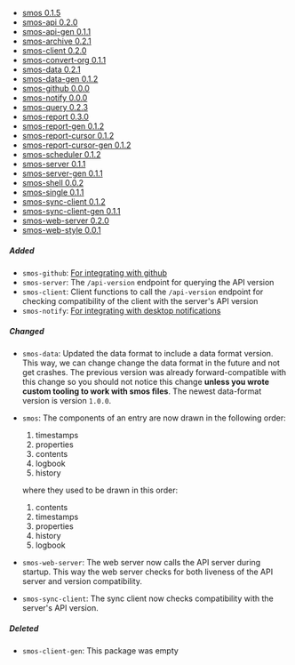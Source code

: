 - <a name="smos-0.1.5">[smos 0.1.5](#smos-0.1.5)
- <a name="smos-api-0.2.0">[smos-api 0.2.0](#smos-api-0.2.0)
- <a name="smos-api-gen-0.1.1">[smos-api-gen 0.1.1](#smos-api-gen-0.1.1)
- <a name="smos-archive-0.2.1">[smos-archive 0.2.1](#smos-archive-0.2.1)
- <a name="smos-client-0.2.0">[smos-client 0.2.0](#smos-client-0.2.0)
- <a name="smos-convert-org-0.1.1">[smos-convert-org 0.1.1](#smos-convert-org-0.1.1)
- <a name="smos-data-0.2.1">[smos-data 0.2.1](#smos-data-0.2.1)
- <a name="smos-data-gen-0.1.2">[smos-data-gen 0.1.2](#smos-data-gen-0.1.2)
- <a name="smos-github-0.0.0">[smos-github 0.0.0](#smos-github-0.0.0)
- <a name="smos-notify-0.0.0">[smos-notify 0.0.0](#smos-notify-0.0.0)
- <a name="smos-query-0.2.3">[smos-query 0.2.3](#smos-query-0.2.3)
- <a name="smos-report-0.3.0">[smos-report 0.3.0](#smos-report-0.3.0)
- <a name="smos-report-gen-0.1.2">[smos-report-gen 0.1.2](#smos-report-gen-0.1.2)
- <a name="smos-report-cursor-0.1.2">[smos-report-cursor 0.1.2](#smos-report-cursor-0.1.2)
- <a name="smos-report-cursor-gen-0.1.2">[smos-report-cursor-gen 0.1.2](#smos-report-cursor-gen-0.1.2)
- <a name="smos-scheduler-0.1.2">[smos-scheduler 0.1.2](#smos-scheduler-0.1.2)
- <a name="smos-server-0.1.1">[smos-server 0.1.1](#smos-server-0.1.1)
- <a name="smos-server-gen-0.1.1">[smos-server-gen 0.1.1](#smos-server-gen-0.1.1)
- <a name="smos-shell-0.0.2">[smos-shell 0.0.2](#smos-shell-0.0.2)
- <a name="smos-single-0.1.1">[smos-single 0.1.1](#smos-single-0.1.1)
- <a name="smos-sync-client-0.1.2">[smos-sync-client 0.1.2](#smos-sync-client-0.1.2)
- <a name="smos-sync-client-gen-0.1.1">[smos-sync-client-gen 0.1.1](#smos-sync-client-gen-0.1.1)
- <a name="smos-web-server-0.2.0">[smos-web-server 0.2.0](#smos-web-server-0.2.0)
- <a name="smos-web-style-0.0.1">[smos-web-style 0.0.1](#smos-web-style-0.0.1)

##### Added

- `smos-github`:
  [For integrating with github](/smos-github)
- `smos-server`:
  The `/api-version` endpoint for querying the API version
- `smos-client`:
  Client functions to call the `/api-version` endpoint for checking compatibility of the client with the server's API version
- `smos-notify`:
  [For integrating with desktop notifications](/smos-notify)

##### Changed

- `smos-data`:
  Updated the data format to include a data format version.
  This way, we can change change the data format in the future and not get crashes.
  The previous version was already forward-compatible with this change so you should not notice this change **unless you wrote custom tooling to work with smos files**.
  The newest data-format version is version `1.0.0`.
- `smos`:
  The components of an entry are now drawn in the following order:
  1. timestamps
  1. properties
  1. contents
  1. logbook
  1. history

  where they used to be drawn in this order:
  1. contents
  1. timestamps
  1. properties
  1. history
  1. logbook
- `smos-web-server`:
  The web server now calls the API server during startup.
  This way the web server checks for both liveness of the API server and version compatibility.
- `smos-sync-client`:
  The sync client now checks compatibility with the server's API version.

##### Deleted

- `smos-client-gen`: This package was empty
